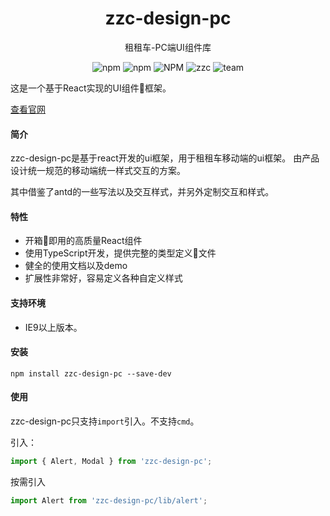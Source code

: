<h1 align="center">zzc-design-pc</h1>
<p align="center">租租车-PC端UI组件库</p>
<p align='center'>
<img alt='npm' src='https://img.shields.io/npm/v/zzc-design-pc'/>
<img alt='npm' src='https://img.shields.io/npm/dw/zzc-design-pc'/>
<img alt='NPM' src='https://img.shields.io/npm/l/zzc-design-pc'/>
<img alt='zzc' src='https://img.shields.io/badge/company-%E7%A7%9F%E7%A7%9F%E8%BD%A6-blue'/>
<img alt='team' src='https://img.shields.io/badge/team-IRC--FE-yellow'/>
</p>


这是一个基于React实现的UI组件框架。

<a href="https://chunyangyang.github.io/zzc-design-pc/index.html" target="_blank">查看官网</a>

#### 简介
zzc-design-pc是基于react开发的ui框架，用于租租车移动端的ui框架。
由产品设计统一规范的移动端统一样式交互的方案。

其中借鉴了antd的一些写法以及交互样式，并另外定制交互和样式。

#### 特性

- 开箱即用的高质量React组件
- 使用TypeScript开发，提供完整的类型定义文件
- 健全的使用文档以及demo
- 扩展性非常好，容易定义各种自定义样式

#### 支持环境

- IE9以上版本。

#### 安装

```Shell
npm install zzc-design-pc --save-dev
```

#### 使用
zzc-design-pc只支持`import`引入。不支持`cmd`。

引入：

```JavaScript
import { Alert, Modal } from 'zzc-design-pc';
```

按需引入
```JavaScript
import Alert from 'zzc-design-pc/lib/alert';
```





